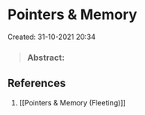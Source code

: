 # Pointers & Memory
Created: 31-10-2021 20:34

> ### **Abstract:**




## References
1. [[Pointers & Memory (Fleeting)]]